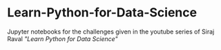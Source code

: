 # Learn-Python-for-Data-Science

Jupyter notebooks for the challenges given in the youtube series of Siraj Raval *"Learn Python for Data Science"*
